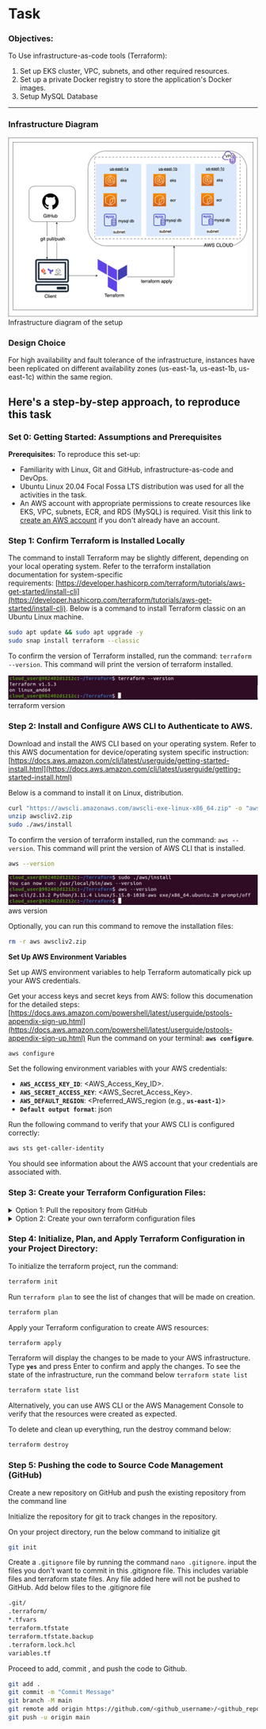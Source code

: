 # Task

### Objectives:
To Use infrastructure-as-code tools (Terraform):
1. Set up EKS cluster, VPC, subnets, and other required resources.
2. Set up a private Docker registry to store the application's Docker images.
3. Setup MySQL Database
---

### Infrastructure Diagram

![Infrastructure diagram of the setup](./assets/infra.png)
Infrastructure diagram of the setup

### Design Choice
For high availability and fault tolerance of the infrastructure, instances have been replicated on different availability zones (us-east-1a, us-east-1b, us-east-1c) within the same region.

## Here's a step-by-step approach, to reproduce this task

### Set 0: Getting Started: Assumptions and Prerequisites

**Prerequisites:**
To reproduce this set-up:
- Familiarity with Linux, Git and GitHub, infrastructure-as-code and DevOps.
- Ubuntu Linux 20.04 Focal Fossa LTS distribution was used for all the activities in the task.
- An AWS account with appropriate permissions to create resources like EKS, VPC, subnets, ECR, and RDS (MySQL) is required. Visit this link to [create an AWS account](https://docs.aws.amazon.com/accounts/latest/reference/manage-acct-creating.html) if you don't already have an account.

### Step 1: Confirm Terraform is Installed Locally

The command to install Terraform may be slightly different, depending on your local operating system. Refer to the terraform installation documentation for system-specific requirements: [https://developer.hashicorp.com/terraform/tutorials/aws-get-started/install-cli](https://developer.hashicorp.com/terraform/tutorials/aws-get-started/install-cli).
Below is a command to install Terraform classic on an Ubuntu Linux machine.

```bash
sudo apt update && sudo apt upgrade -y
sudo snap install terraform --classic
```

To confirm the version of Terraform installed, run the command: `terraform --version`. This command will print the version of terraform installed.

![terraform version](./assets/terraform_version.png)
terraform version

### Step 2: Install and Configure AWS CLI to Authenticate to AWS.

Download and install the AWS CLI based on your operating system. Refer to this AWS documentation for device/operating system specific instruction: [https://docs.aws.amazon.com/cli/latest/userguide/getting-started-install.html](https://docs.aws.amazon.com/cli/latest/userguide/getting-started-install.html)

Below is a command to install it on Linux, distribution.

```bash
curl "https://awscli.amazonaws.com/awscli-exe-linux-x86_64.zip" -o "awscliv2.zip"
unzip awscliv2.zip
sudo ./aws/install
```

To confirm the version of terraform installed, run the command: `aws --version`. This command will print the version of AWS CLI that is installed.

```bash
aws --version
```

![aws-version.png](./assets/aws-version.png)
aws version

Optionally, you can run this command to remove the installation files:

```bash
rm -r aws awscliv2.zip
```

**Set Up AWS Environment Variables**

Set up AWS environment variables to help Terraform automatically pick up your AWS credentials.

Get your access keys and secret keys from AWS: follow this documenation for the detailed steps: [https://docs.aws.amazon.com/powershell/latest/userguide/pstools-appendix-sign-up.html](https://docs.aws.amazon.com/powershell/latest/userguide/pstools-appendix-sign-up.html)
Run the command on your terminal: **`aws configure`**.

```bash
aws configure
```

Set the following environment variables with your AWS credentials:
  - **`AWS_ACCESS_KEY_ID`**: <AWS_Access_Key_ID>.
  - **`AWS_SECRET_ACCESS_KEY`**: <AWS_Secret_Access_Key>.
  - **`AWS_DEFAULT_REGION`**: <Preferred_AWS_region (e.g., **`us-east-1`**)>
  - **`Default output format`**: json

Run the following command to verify that your AWS CLI is configured correctly:

```bash
aws sts get-caller-identity
```

You should see information about the AWS account that your credentials are associated with.

### Step 3: Create your Terraform Configuration Files:

<details>
<summary>Option 1: Pull the repository from GitHub</summary>
<br>
  
Clone the terraform configuration repository from GitHub to your local device and change directory `cd` into this repository
  
```bash
git clone https://github.com/paschalogu/Terraform.git
cd Terraform
```
</details>

<details>
<summary>Option 2: Create your own terraform configuration files</summary>
<br>
Make a Repository on your local device to hold Terraform codes, and change directory to this newly created repository.

```bash
mkdir Terraform
cd Terraform
```

Create **`main.tf`** for your main Terraform configuration, **`variables.tf`** to define variables (helpful for managing settings), and **`outputs.tf`** to define outputs (display useful information after running **`terraform apply`**).

```bash
touch main.tf variables.tf outputs.tf
```

The command above creates the three files at ones.

**Write your Terraform code in the Appropriate Files.**
Run the command `nano main.tf` and paste the code from [main.tf](main.tf) inside:
Repeat same steps for `variables.tf` and `outputs.tf` and paste the code from [variables.tf](variables.tf) and [outputs.tf](outputs.tf) respectively
</details>

### Step 4: Initialize, Plan, and Apply Terraform Configuration in your Project Directory:

To initialize the terraform project, run the command:

```bash
terraform init
```

Run `terraform plan` to see the list of changes that will be made on creation.

```bash
terraform plan
```

Apply your Terraform configuration to create AWS resources:

```bash
terraform apply
```

Terraform will display the changes to be made to your AWS infrastructure. Type **`yes`** and press Enter to confirm and apply the changes. To see the state of the infrastructure, run the command below `terraform state list`

```bash
terraform state list
```

Alternatively, you can use AWS CLI or the AWS Management Console to verify that the resources were created as expected.

To delete and clean up everything, run the destroy command below:

```bash
terraform destroy
```

### Step 5: Pushing the code to Source Code Management (GitHub)

Create a new repository on GitHub and push the existing repository from the command line

Initialize the repository for git to track changes in the repository.

On your project directory, run the below command to initialize git

```bash
git init
```

Create a `.gitignore` file by running the command `nano .gitignore`.
input the files you don't want to commit in this .gitignore file. This includes variable files and terraform state files. Any file added here will not be pushed to GitHub. Add below files to the .gitignore file

```bash
.git/
.terraform/
*.tfvars
terraform.tfstate
terraform.tfstate.backup
.terraform.lock.hcl
variables.tf
```

Proceed to add, commit , and push the code to Github.

```bash
git add .
git commit -m "Commit Message"
git branch -M main
git remote add origin https://github.com/<github_username>/<github_repo>.git
git push -u origin main
```
